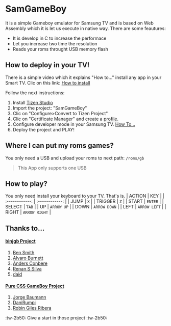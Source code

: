 # SamGameBoy

It is a simple Gameboy emulator for Samsung TV and is based on Web Assembly which it is let us execute in native way.
There are some feautures:

  - It is develop in C to increase the performace  
  - Let you increase two time the resolution
  - Reads your roms throught USB memory flash

## How to deploy in your TV!
There is a simple video which it explains "How to..." install any app in your Smart TV.
Clic on this link: [How to install](https://www.youtube.com/watch?v=q9STSHt47Ok  "How to install")

Follow the next instructions:

1. Install [Tizen Studio ](https://developer.samsung.com/smarttv/develop/tools/tizen-studio.html "Tizen Studio ")
1. Import the project: "SamGameBoy"
1. Clic on "Configure>Convert to Tizen Project"
1. Clic on "Certificate Manager" and create a [profile](https://docs.tizen.org/application/vstools/tools/certificate-manager/ "profile").
1. Configure developer mode in your Samsung TV. [How To...](https://developer.samsung.com/smarttv/develop/getting-started/using-sdk/tv-device.html "How To...")
1. Deploy the project and PLAY!

## Where I can put my roms games?

You only need a USB and upload your roms to next path:
`/roms/gb`
> This App only supports one USB

## How to play?

You only need install your keyboard to your TV. That's is.
|  ACTION |  KEY |
| :------------: | :------------: |
| JUMP  |  `X` |
|  TRIGGER | `Z`  |
|  START | `ENTER`  |
|   SELECT |  `TAB` |
|   UP |  `ARROW UP` |
|   DOWN |  `ARROW DOWN` |
|   LEFT |  `ARROW LEFT` |
|   RIGHT | `ARROW RIGHT`  |

## Thanks to...

#### [binjgb Project](https://github.com/binji/binjgb "binjgb Project")

1. [Ben Smith](https://github.com/binji "Ben Smith")
1. [Alvaro Burnett](https://github.com/AlvaroBurnett "Alvaro Burnett")
1. [Anders Conbere](https://github.com/anders-stripe "Anders Conbere")
1. [Renan S Silva](https://github.com/h3nnn4n "Renan S Silva")
1. [daid](https://github.com/daid "daid") 

#### [Pure CSS GameBoy Project](https://github.com/baumannzone/gameboy-css "Pure CSS GameBoy Project")

1. [Jorge Baumann](https://github.com/baumannzone "Jorge Baumann")
1. [DaniRumpi](https://github.com/DaniRumpi "DaniRumpi")
1. [Robin Giles Ribera](https://github.com/robinparadise "Robin Giles Ribera")

 :tw-2b50: Give a start in those project :tw-2b50:

